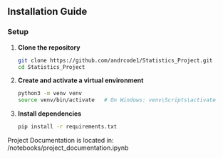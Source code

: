 ## Installation Guide

### Setup

1. **Clone the repository**

   ```bash
   git clone https://github.com/andrcode1/Statistics_Project.git
   cd Statistics_Project
   ```

2. **Create and activate a virtual environment**

   ```bash
   python3 -m venv venv
   source venv/bin/activate   # On Windows: venv\Scripts\activate
   ```

3. **Install dependencies**

   ```bash
   pip install -r requirements.txt
   ```

Project Documentation is located in: /notebooks/project\_documentation.ipynb
